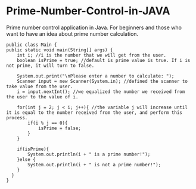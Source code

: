 # Prime-Number-Control-in-JAVA
Prime number control application in Java. For beginners and those who want to have an idea about prime number calculation.

    
    public class Main {
    public static void main(String[] args) {
        int i; //i is the number that we will get from the user.
        boolean isPrime = true; //default is prime value is true. If i is not prime, it will turn to false.

        System.out.print("\nPlease enter a number to calculate: ");
        Scanner input = new Scanner(System.in); //defined the scanner to take value from the user.
        i = input.nextInt(); //we equalized the number we received from the user to the value of i.

        for(int j = 2; j < i; j++){ //the variable j will increase until it is equal to the number received from the user, and perform this process.
            if(i % j == 0){
                isPrime = false;
            }
        }

        if(isPrime){
            System.out.println(i + " is a prime number!");
        }else {
            System.out.println(i + " is not a prime number!");
        }
      }
    }
